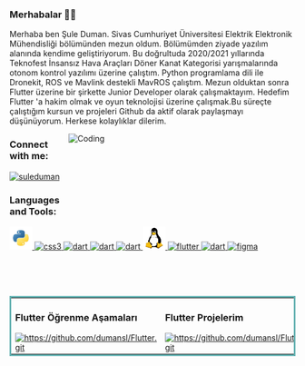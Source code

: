 <h3 align="left">Merhabalar 👋🏻</h3> 

Merhaba ben Şule Duman. Sivas Cumhuriyet Üniversitesi Elektrik Elektronik Mühendisliği bölümünden mezun oldum. Bölümümden ziyade yazılım alanında kendime geliştiriyorum. Bu doğrultuda 2020/2021 yıllarında Teknofest İnsansız Hava Araçları Döner Kanat Kategorisi yarışmalarında otonom kontrol yazılımı üzerine çalıştım. Python programlama dili ile Dronekit, ROS ve Mavlink destekli MavROS çalıştım. Mezun olduktan sonra Flutter üzerine bir şirkette Junior Developer olarak çalışmaktayım. Hedefim Flutter 'a hakim olmak ve oyun teknolojisi üzerine çalışmak.Bu süreçte çalıştığım kursun ve projeleri Github da aktif olarak paylaşmayı düşünüyorum. Herkese kolaylıklar dilerim.

<img align="right" alt="Coding" width="400" src="https://media.giphy.com/media/YFkpsHWCsNUUo/giphy.gif" width="100" height="150">

<h3 align="left">Connect with me:</h3>
<p align="left">
<a href="https://www.linkedin.com/in/suleduman/" target="blank"><img align="center" src="https://raw.githubusercontent.com/peterthehan/peterthehan/master/assets/linkedin.svg" alt="suleduman" height="30" width="40" /></a>
</p>

<h3 align="left">Languages and Tools:</h3>

<p align="left"> <a href="https://www.python.org/" target="_blank" rel="noreferrer"> <img src="https://raw.githubusercontent.com/github/explore/80688e429a7d4ef2fca1e82350fe8e3517d3494d/topics/python/python.png" alt="c" width="40" height="40"/> </a> 
<a href="https://numpy.org/" target="_blank" rel="noreferrer"> <img src="https://numpy.org/images/logo.svg" alt="css3" width="40" height="40"/> </a>
<a href="https://pandas.pydata.org/" target="_blank" rel="noreferrer"> <img src="https://pandas.pydata.org/static/img/pandas_mark.svg" alt="dart" width="40" height="40"/> </a> 
<a href="http://wiki.ros.org/mavros" target="_blank" rel="noreferrer"> <img src="https://styles.redditmedia.com/t5_2s5r6/styles/communityIcon_izevtzy9s7d51.png?width=256&s=f31a48eb84853857b0ff34f7e3aae70540d249b7" alt="dart" width="40" height="40"/> </a> 
<a href="https://dronekit-python.readthedocs.io/en/latest/" target="_blank" rel="noreferrer"> <img src="https://avatars.githubusercontent.com/u/12973369?s=200&v=4" alt="dart" width="40" height="40"/> </a>
<a href="https://www.linux.org/" target="_blank" rel="noreferrer"> <img src="https://raw.githubusercontent.com/github/explore/80688e429a7d4ef2fca1e82350fe8e3517d3494d/topics/linux/linux.png" alt="dart" width="40" height="40"/> </a>
<a href="https://flutter.dev" target="_blank" rel="noreferrer"> <img src="https://www.vectorlogo.zone/logos/flutterio/flutterio-icon.svg" alt="flutter" width="40" height="40"/> </a> 
<a href="https://dart.dev" target="_blank" rel="noreferrer"> <img src="https://www.vectorlogo.zone/logos/dartlang/dartlang-icon.svg" alt="dart" width="40" height="40"/> </a>
<a href="https://www.figma.com/" target="_blank" rel="noreferrer"> <img src="https://www.vectorlogo.zone/logos/figma/figma-icon.svg" alt="figma" width="40" height="40"/> </a></p>

<br />
<br />
<br />

<table bordercolor="#66b2b2">
  <tr>
    <td width="50%" valign="right">
      <h3><strong>Flutter Öğrenme Aşamaları</strong></h3>
        <a target="_blank" href="https://github.com/dumansl/Flutter.git">
            <img src="https://redwerk.es/wp-content/uploads/2020/08/f-image.png" width="1000" height="250" alt="https://github.com/dumansl/Flutter.git"/>
        </a>
    </td>
    <td width="50%" valign="right">
      <h3><strong>Flutter Projelerim</strong></h3>
        <a target="_blank" href="https://github.com/dumansl/Flutter.git">
            <img src="https://samderlust.com/wp-content/uploads/2019/09/flutter.png" width="1000" height="250" alt="https://github.com/dumansl/Flutter.git"/>
        </a>
    </td>
  </tr>
</table>
